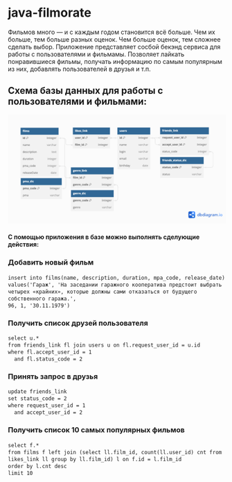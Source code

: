 # java-filmorate
Фильмов много — и с каждым годом становится всё больше. Чем их больше, тем больше разных оценок. 
Чем больше оценок, тем сложнее сделать выбор.
Приложение представляет сосбой бекэнд сервиса для работы с пользователями и фильмамы. 
Позволяет лайкать понравившиеся фильмы, получать информацию по самым популярным из них, 
добавлять пользователей в друзья и т.п.
 
## Схема базы данных для работы с пользователями и фильмами:
![Схема базы данных для проекта](schema-filmorate.png)
 
 
#### С помощью приложения в базе можно выполнять сделующие действия:

### Добавить новый фильм
``` 
insert into films(name, description, duration, mpa_code, release_date)
values('Гараж', 'На заседании гаражного кооператива предстоит выбрать четырех «крайних», которые должны сами отказаться от будущего собственного гаража.',
96, 1, '30.11.1979')
```

### Получить список друзей пользователя
 ```
 select u.* 
 from friends_link fl join users u on fl.request_user_id = u.id 
 where fl.accept_user_id = 1 
   and fl.status_code = 2
 ```

### Принять запрос в друзья 
``` 
update friends_link 
set status_code = 2 
where request_user_id = 1 
  and accept_user_id = 2
```

### Получить список 10 самых популярных фильмов
``` 
select f.* 
from films f left join (select ll.film_id, count(ll.user_id) cnt from likes_link ll group by ll.film_id) l on f.id = l.film_id 
order by l.cnt desc 
limit 10
```